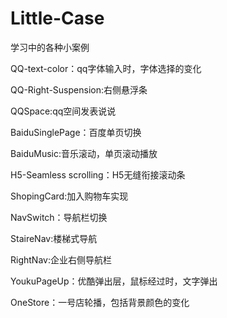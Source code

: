 # Little-Case
学习中的各种小案例

QQ-text-color：qq字体输入时，字体选择的变化

QQ-Right-Suspension:右侧悬浮条

QQSpace:qq空间发表说说

BaiduSinglePage：百度单页切换

BaiduMusic:音乐滚动，单页滚动播放

H5-Seamless scrolling：H5无缝衔接滚动条

ShopingCard:加入购物车实现

NavSwitch：导航栏切换

StaireNav:楼梯式导航

RightNav:企业右侧导航栏

YoukuPageUp：优酷弹出层，鼠标经过时，文字弹出

OneStore：一号店轮播，包括背景颜色的变化


